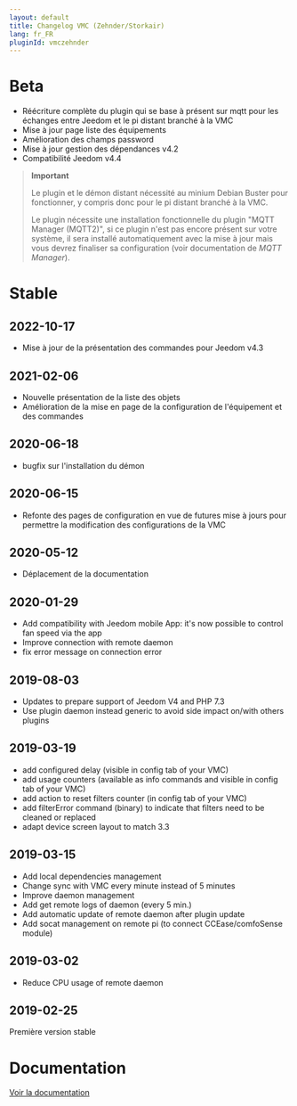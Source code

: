 ```yaml
---
layout: default
title: Changelog VMC (Zehnder/Storkair)
lang: fr_FR
pluginId: vmczehnder
---
```


# Beta

- Réécriture complète du plugin qui se base à présent sur mqtt pour les échanges entre Jeedom et le pi distant branché à la VMC
- Mise à jour page liste des équipements
- Amélioration des champs password
- Mise à jour gestion des dépendances v4.2
- Compatibilité Jeedom v4.4

> **Important**
>
> Le plugin et le démon distant nécessité au minium Debian Buster pour fonctionner, y compris donc pour le pi distant branché à la VMC.
>
> Le plugin nécessite une installation fonctionnelle du plugin "MQTT Manager (MQTT2)", si ce plugin n'est pas encore présent sur votre système, il sera installé automatiquement avec la mise à jour mais vous devrez finaliser sa configuration (voir documentation de *MQTT Manager*).

# Stable

## 2022-10-17

- Mise à jour de la présentation des commandes pour Jeedom v4.3

## 2021-02-06

- Nouvelle présentation de la liste des objets
- Amélioration de la mise en page de la configuration de l'équipement et des commandes

## 2020-06-18

- bugfix sur l'installation du démon

## 2020-06-15

- Refonte des pages de configuration en vue de futures mise à jours pour permettre la modification des configurations de la VMC

## 2020-05-12

- Déplacement de la documentation

## 2020-01-29

- Add compatibility with Jeedom mobile App: it's now possible to control fan speed via the app
- Improve connection with remote daemon
- fix error message on connection error

## 2019-08-03

- Updates to prepare support of Jeedom V4 and PHP 7.3
- Use plugin daemon instead generic to avoid side impact on/with others plugins

## 2019-03-19

- add configured delay (visible in config tab of your VMC)
- add usage counters (available as info commands and visible in config tab of your VMC)
- add action to reset filters counter (in config tab of your VMC)
- add filterError command (binary) to indicate that filters need to be cleaned or replaced
- adapt device screen layout to match 3.3

## 2019-03-15

- Add local dependencies management
- Change sync with VMC every minute instead of 5 minutes
- Improve daemon management
- Add get remote logs of daemon (every 5 min.)
- Add automatic update of remote daemon after plugin update
- Add socat management on remote pi (to connect CCEase/comfoSense module)

## 2019-03-02

- Reduce CPU usage of remote daemon

## 2019-02-25

Première version stable

# Documentation

[Voir la documentation]({{site.baseurl}}/{{page.pluginId}})
